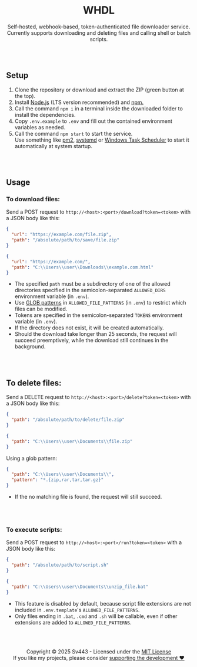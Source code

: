 <div style="text-align: center;" align="center">

# WHDL
Self-hosted, webhook-based, token-authenticated file downloader service.  
Currently supports downloading and deleting files and calling shell or batch scripts.

</div>

<br><br>

## Setup
1. Clone the repository or download and extract the ZIP (green button at the top).
2. Install [Node.js](https://nodejs.org/) (LTS version recommended) and [npm.](https://npmjs.com/)
3. Call the command `npm i` in a terminal inside the downloaded folder to install the dependencies.
4. Copy `.env.example` to `.env` and fill out the contained environment variables as needed.
5. Call the command `npm start` to start the service.  
  Use something like [pm2](https://pm2.keymetrics.io/), [systemd](https://wiki.archlinux.org/title/systemd) or [Windows Task Scheduler](https://docs.microsoft.com/en-us/windows/win32/taskschd/task-scheduler-start-page) to start it automatically at system startup.

<br><br>

## Usage
### To download files:
Send a POST request to `http://<host>:<port>/download?token=<token>` with a JSON body like this:
```json
{
  "url": "https://example.com/file.zip",
  "path": "/absolute/path/to/save/file.zip"
}
```
```json
{
  "url": "https://example.com/",
  "path": "C:\\Users\\user\\Downloads\\example.com.html"
}
```

- The specified `path` must be a subdirectory of one of the allowed directories specified in the semicolon-separated `ALLOWED_DIRS` environment variable (in `.env`).
- Use [GLOB patterns](https://www.malikbrowne.com/blog/a-beginners-guide-glob-patterns/) in `ALLOWED_FILE_PATTERNS` (in `.env`) to restrict which files can be modified.
- Tokens are specified in the semicolon-separated `TOKENS` environment variable (in `.env`).
- If the directory does not exist, it will be created automatically.
- Should the download take longer than 25 seconds, the request will succeed preemptively, while the download still continues in the background.

<br><br>

## To delete files:
Send a DELETE request to `http://<host>:<port>/delete?token=<token>` with a JSON body like this:
```json
{
  "path": "/absolute/path/to/delete/file.zip"
}
```
```json
{
  "path": "C:\\Users\\user\\Documents\\file.zip"
}
```
Using a glob pattern:
```json
{
  "path": "C:\\Users\\user\\Documents\\",
  "pattern": "*.{zip,rar,tar,tar.gz}"
}
```

- If the no matching file is found, the request will still succeed.

<br><br>

### To execute scripts:
Send a POST request to `http://<host>:<port>/run?token=<token>` with a JSON body like this:
```json
{
  "path": "/absolute/path/to/script.sh"
}
```
```json
{
  "path": "C:\\Users\\user\\Documents\\unzip_file.bat"
}
```

- This feature is disabled by default, because script file extensions are not included in `.env.template`'s `ALLOWED_FILE_PATTERNS`.
- Only files ending in `.bat`, `.cmd` and `.sh` will be callable, even if other extensions are added to `ALLOWED_FILE_PATTERNS`.

<br><br>

<div style="text-align: center;" align="center">

Copyright © 2025 Sv443 - Licensed under the [MIT License](./LICENSE.txt)  
If you like my projects, please consider [supporting the development ❤️](https://github.com/sponsors/Sv443)

</div>
